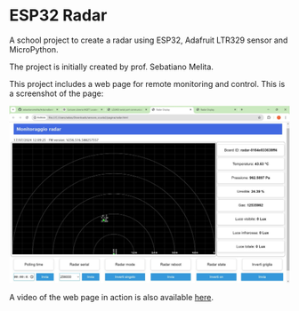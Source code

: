 # ESP32 Radar

A school project to create a radar using ESP32, Adafruit LTR329 sensor and MicroPython.

The project is initially created by prof. Sebatiano Melita.

This project includes a web page for remote monitoring and control. This is a screenshot of the page:

![Web screenshot](web-screenshot.jpeg)

A video of the web page in action is also available [here](https://drive.google.com/file/d/1KjS-0TWMNAd9SawNiWF4eYCHru64Aw-G/view?usp=sharing).

